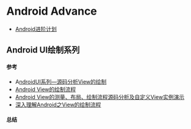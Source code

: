 # Android Advance
- [Android进阶计划](https://github.com/qmsggg/qmsggg_BlogCollect/issues/186)
## Android UI绘制系列
#### 参考
- A[ndroidUI系列—源码分析View的绘制](https://www.jianshu.com/p/88a37149d567)
- [Android View的绘制流程](https://www.jianshu.com/p/5a71014e7b1b?utm_campaign=maleskine&utm_content=note&utm_medium=seo_notes&utm_source=recommendation)
- [Android View的测量、布局、绘制流程源码分析及自定义View实例演示](https://www.jianshu.com/p/fd25d552c500?utm_campaign=maleskine&utm_content=note&utm_medium=seo_notes&utm_source=recommendation)
- [深入理解Android之View的绘制流程](https://www.jianshu.com/p/060b5f68da79?utm_campaign=maleskine&utm_content=note&utm_medium=seo_notes&utm_source=recommendation)
#### 总结
